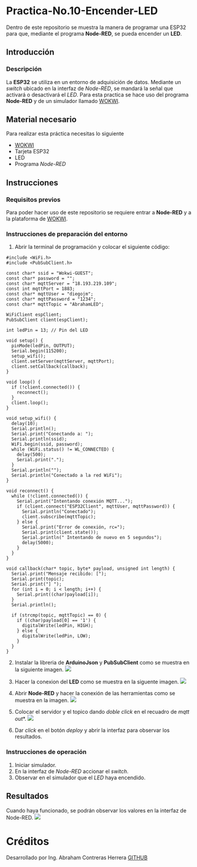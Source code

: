 # Practica-No.10-Encender-LED
Dentro de este repositorio se muestra la manera de programar una ESP32 para que, mediante el programa **Node-RED**, se pueda encender un **LED**. 
## Introducción
### Descripción
La **ESP32** se utiliza en un entorno de adquisición de datos. Mediante un *switch* ubicado en la interfaz de *Node-RED*, se mandará la señal que activará o desactivará el *LED*. Para esta practica se hace uso del programa **Node-RED** y de un simulador llamado [WOKWI](https://wokwi.com/projects/new/esp32).
## Material necesario
Para realizar esta práctica necesitas lo siguiente

- [WOKWI](https://wokwi.com/projects/new/esp32)
- Tarjeta ESP32
- LED
- Programa *Node-RED*

## Instrucciones
### Requisitos previos
Para poder hacer uso de este repositorio se requiere entrar a **Node-RED** y a la plataforma de [WOKWI](https://wokwi.com/projects/new/esp32).
### Instrucciones de preparación del entorno
1. Abrir la terminal de programación y colocar el siguiente código:

```
#include <WiFi.h>
#include <PubSubClient.h>

const char* ssid = "Wokwi-GUEST";
const char* password = "";
const char* mqttServer = "18.193.219.109";
const int mqttPort = 1883;
const char* mqttUser = "diegojm";
const char* mqttPassword = "1234";
const char* mqttTopic = "AbrahamLED";

WiFiClient espClient;
PubSubClient client(espClient);

int ledPin = 13; // Pin del LED

void setup() {
  pinMode(ledPin, OUTPUT);
  Serial.begin(115200);
  setup_wifi();
  client.setServer(mqttServer, mqttPort);
  client.setCallback(callback);
}

void loop() {
  if (!client.connected()) {
    reconnect();
  }
  client.loop();
}

void setup_wifi() {
  delay(10);
  Serial.println();
  Serial.print("Conectando a: ");
  Serial.println(ssid);
  WiFi.begin(ssid, password);
  while (WiFi.status() != WL_CONNECTED) {
    delay(500);
    Serial.print(".");
  }
  Serial.println("");
  Serial.println("Conectado a la red WiFi");
}

void reconnect() {
  while (!client.connected()) {
    Serial.print("Intentando conexión MQTT...");
    if (client.connect("ESP32Client", mqttUser, mqttPassword)) {
      Serial.println("Conectado");
      client.subscribe(mqttTopic);
    } else {
      Serial.print("Error de conexión, rc=");
      Serial.print(client.state());
      Serial.println(" Intentando de nuevo en 5 segundos");
      delay(5000);
    }
  }
}

void callback(char* topic, byte* payload, unsigned int length) {
  Serial.print("Mensaje recibido: [");
  Serial.print(topic);
  Serial.print("] ");
  for (int i = 0; i < length; i++) {
    Serial.print((char)payload[i]);
  }
  Serial.println();

  if (strcmp(topic, mqttTopic) == 0) {
    if ((char)payload[0] == '1') {
      digitalWrite(ledPin, HIGH);
    } else {
      digitalWrite(ledPin, LOW);
    }
  }
}
```
2. Instalar la libreria de **ArduinoJson** y **PubSubClient** como se muestra en la siguiente imagen.
![](https://github.com/AbrahamCH1/Practica-No.10-Encender-LED/blob/main/Captura%20de%20pantalla%20(338).png?raw=true)

3. Hacer la conexion del **LED** como se muestra en la siguente imagen.
![](https://github.com/AbrahamCH1/Practica-No.10-Encender-LED/blob/main/Captura%20de%20pantalla%20(339).png?raw=true)

4. Abrir **Node-RED** y hacer la conexión de las herramientas como se muestra en la imagen.
![](https://github.com/AbrahamCH1/Practica-No.10-Encender-LED/blob/main/Captura%20de%20pantalla%20(340).png?raw=true)

5. Colocar el servidor y el topico dando *doble click* en el recuadro de *mqtt out**.
![](https://github.com/AbrahamCH1/Practica-No.10-Encender-LED/blob/main/Captura%20de%20pantalla%20(341).png?raw=true)

6. Dar *click* en el botón *deploy* y abrir la interfaz para observar los resultados.

### Instrucciones de operación
1. Iniciar simulador.
2. En la interfaz de *Node-RED* accionar el *switch*.
3. Observar en el simulador que el *LED* haya encendido.

## Resultados
Cuando haya funcionado, se podrán observar los valores en la interfaz de Node-RED.
![](https://github.com/AbrahamCH1/Practica-No.10-Encender-LED/blob/main/Captura%20de%20pantalla%20(337).png?raw=true)


# Créditos
Desarrollado por Ing. Abraham Contreras Herrera
[GITHUB](https://github.com/AbrahamCH1)
